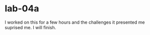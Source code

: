 # lab-04a

I worked on this for a few hours and the challenges it presented me suprised me. I will finish. 